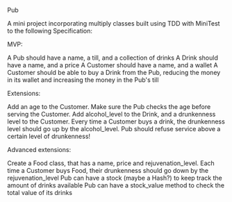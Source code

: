Pub

A mini project incorporating multiply classes built using TDD with MiniTest to the following Specification:

MVP:

A Pub should have a name, a till, and a collection of drinks
A Drink should have a name, and a price
A Customer should have a name, and a wallet
A Customer should be able to buy a Drink from the Pub, reducing the money   in its wallet and increasing the money in the Pub's till

Extensions:

Add an age to the Customer. Make sure the Pub checks the age before serving the Customer.
Add alcohol_level to the Drink, and a drunkenness level to the Customer. Every time a Customer buys a drink, the drunkenness level should go up by the alcohol_level.
Pub should refuse service above a certain level of drunkenness!

Advanced extensions:

Create a Food class, that has a name, price and rejuvenation_level. Each time a Customer buys Food, their drunkenness should go down by the rejuvenation_level
Pub can have a stock (maybe a Hash?) to keep track the amount of drinks available
Pub can have a stock_value method to check the total value of its drinks
